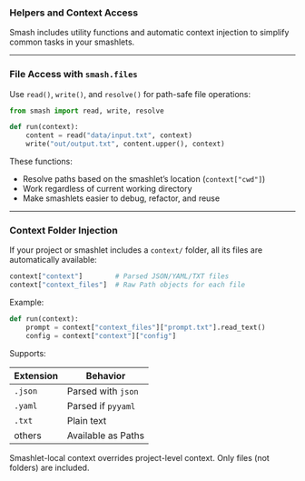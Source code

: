 ### Helpers and Context Access

Smash includes utility functions and automatic context injection to simplify common tasks in your smashlets.

---

### File Access with `smash.files`

Use `read()`, `write()`, and `resolve()` for path-safe file operations:

```python
from smash import read, write, resolve

def run(context):
    content = read("data/input.txt", context)
    write("out/output.txt", content.upper(), context)
```

These functions:

- Resolve paths based on the smashlet’s location (`context["cwd"]`)
- Work regardless of current working directory
- Make smashlets easier to debug, refactor, and reuse

---

### Context Folder Injection

If your project or smashlet includes a `context/` folder, all its files are automatically available:

```python
context["context"]        # Parsed JSON/YAML/TXT files
context["context_files"]  # Raw Path objects for each file
```

Example:

```python
def run(context):
    prompt = context["context_files"]["prompt.txt"].read_text()
    config = context["context"]["config"]
```

Supports:

| Extension | Behavior           |
| --------- | ------------------ |
| `.json`   | Parsed with `json` |
| `.yaml`   | Parsed if `pyyaml` |
| `.txt`    | Plain text         |
| others    | Available as Paths |

Smashlet-local context overrides project-level context. Only files (not folders) are included.
